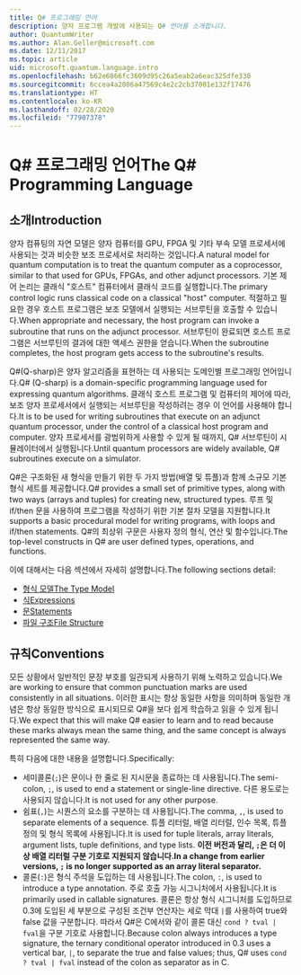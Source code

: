 ```yaml
---
title: Q# 프로그래밍 언어
description: 양자 프로그램 개발에 사용되는 Q# 언어를 소개합니다.
author: QuantumWriter
ms.author: Alan.Geller@microsoft.com
ms.date: 12/11/2017
ms.topic: article
uid: microsoft.quantum.language.intro
ms.openlocfilehash: b62e6866fc3609d95c26a5eab2a6eac325dfe330
ms.sourcegitcommit: 6ccea4a2006a47569c4e2c2cb37001e132f17476
ms.translationtype: HT
ms.contentlocale: ko-KR
ms.lasthandoff: 02/28/2020
ms.locfileid: "77907378"
---
```

# <a name="the-q-programming-language"></a><span data-ttu-id="e57f4-103">Q# 프로그래밍 언어</span><span class="sxs-lookup"><span data-stu-id="e57f4-103">The Q# Programming Language</span></span>

## <a name="introduction"></a><span data-ttu-id="e57f4-104">소개</span><span class="sxs-lookup"><span data-stu-id="e57f4-104">Introduction</span></span>

<span data-ttu-id="e57f4-105">양자 컴퓨팅의 자연 모델은 양자 컴퓨터를 GPU, FPGA 및 기타 부속 모델 프로세서에 사용되는 것과 비슷한 보조 프로세서로 처리하는 것입니다.</span><span class="sxs-lookup"><span data-stu-id="e57f4-105">A natural model for quantum computation is to treat the quantum computer as a coprocessor, similar to that used for GPUs, FPGAs, and other adjunct processors.</span></span>
<span data-ttu-id="e57f4-106">기본 제어 논리는 클래식 "호스트" 컴퓨터에서 클래식 코드를 실행합니다.</span><span class="sxs-lookup"><span data-stu-id="e57f4-106">The primary control logic runs classical code on a classical "host" computer.</span></span>
<span data-ttu-id="e57f4-107">적절하고 필요한 경우 호스트 프로그램은 보조 모델에서 실행되는 서브루틴을 호출할 수 있습니다.</span><span class="sxs-lookup"><span data-stu-id="e57f4-107">When appropriate and necessary, the host program can invoke a subroutine that runs on the adjunct processor.</span></span>
<span data-ttu-id="e57f4-108">서브루틴이 완료되면 호스트 프로그램은 서브루틴의 결과에 대한 액세스 권한을 얻습니다.</span><span class="sxs-lookup"><span data-stu-id="e57f4-108">When the subroutine completes, the host program gets access to the subroutine's results.</span></span>

<span data-ttu-id="e57f4-109">Q#(Q-sharp)은 양자 알고리즘을 표현하는 데 사용되는 도메인별 프로그래밍 언어입니다.</span><span class="sxs-lookup"><span data-stu-id="e57f4-109">Q# (Q-sharp) is a domain-specific programming language used for expressing quantum algorithms.</span></span>
<span data-ttu-id="e57f4-110">클래식 호스트 프로그램 및 컴퓨터의 제어에 따라, 보조 양자 프로세서에서 실행되는 서브루틴을 작성하려는 경우 이 언어를 사용해야 합니다.</span><span class="sxs-lookup"><span data-stu-id="e57f4-110">It is to be used for writing subroutines that execute on an adjunct quantum processor, under the control of a classical host program and computer.</span></span>
<span data-ttu-id="e57f4-111">양자 프로세서를 광범위하게 사용할 수 있게 될 때까지, Q# 서브루틴이 시뮬레이터에서 실행됩니다.</span><span class="sxs-lookup"><span data-stu-id="e57f4-111">Until quantum processors are widely available, Q# subroutines execute on a simulator.</span></span>

<span data-ttu-id="e57f4-112">Q#은 구조화된 새 형식을 만들기 위한 두 가지 방법(배열 및 튜플)과 함께 소규모 기본 형식 세트를 제공합니다.</span><span class="sxs-lookup"><span data-stu-id="e57f4-112">Q# provides a small set of primitive types, along with two ways (arrays and tuples) for creating new, structured types.</span></span>
<span data-ttu-id="e57f4-113">루프 및 if/then 문을 사용하여 프로그램을 작성하기 위한 기본 절차 모델을 지원합니다.</span><span class="sxs-lookup"><span data-stu-id="e57f4-113">It supports a basic procedural model for writing programs, with loops and if/then statements.</span></span>
<span data-ttu-id="e57f4-114">Q#의 최상위 구문은 사용자 정의 형식, 연산 및 함수입니다.</span><span class="sxs-lookup"><span data-stu-id="e57f4-114">The top-level constructs in Q# are user defined types, operations, and functions.</span></span>

<span data-ttu-id="e57f4-115">이에 대해서는 다음 섹션에서 자세히 설명합니다.</span><span class="sxs-lookup"><span data-stu-id="e57f4-115">The following sections detail:</span></span>
- [<span data-ttu-id="e57f4-116">형식 모델</span><span class="sxs-lookup"><span data-stu-id="e57f4-116">The Type Model</span></span>](xref:microsoft.quantum.language.type-model)
- [<span data-ttu-id="e57f4-117">식</span><span class="sxs-lookup"><span data-stu-id="e57f4-117">Expressions</span></span>](xref:microsoft.quantum.language.expressions)
- [<span data-ttu-id="e57f4-118">문</span><span class="sxs-lookup"><span data-stu-id="e57f4-118">Statements</span></span>](xref:microsoft.quantum.language.statements)
- [<span data-ttu-id="e57f4-119">파일 구조</span><span class="sxs-lookup"><span data-stu-id="e57f4-119">File Structure</span></span>](xref:microsoft.quantum.language.file-structure)

## <a name="conventions"></a><span data-ttu-id="e57f4-120">규칙</span><span class="sxs-lookup"><span data-stu-id="e57f4-120">Conventions</span></span>

<span data-ttu-id="e57f4-121">모든 상황에서 일반적인 문장 부호를 일관되게 사용하기 위해 노력하고 있습니다.</span><span class="sxs-lookup"><span data-stu-id="e57f4-121">We are working to ensure that common punctuation marks are used consistently in all situations.</span></span>
<span data-ttu-id="e57f4-122">이러한 표시는 항상 동일한 사항을 의미하며 동일한 개념은 항상 동일한 방식으로 표시되므로 Q#을 보다 쉽게 학습하고 읽을 수 있게 됩니다.</span><span class="sxs-lookup"><span data-stu-id="e57f4-122">We expect that this will make Q# easier to learn and to read because these marks always mean the same thing, and the same concept is always represented the same way.</span></span>

<span data-ttu-id="e57f4-123">특히 다음에 대한 내용을 설명합니다.</span><span class="sxs-lookup"><span data-stu-id="e57f4-123">Specifically:</span></span>

- <span data-ttu-id="e57f4-124">세미콜론(`;`)은 문이나 한 줄로 된 지시문을 종료하는 데 사용됩니다.</span><span class="sxs-lookup"><span data-stu-id="e57f4-124">The semi-colon, `;`, is used to end a statement or single-line directive.</span></span>
  <span data-ttu-id="e57f4-125">다른 용도로는 사용되지 않습니다.</span><span class="sxs-lookup"><span data-stu-id="e57f4-125">It is not used for any other purpose.</span></span>
- <span data-ttu-id="e57f4-126">쉼표(`,`)는 시퀀스의 요소를 구분하는 데 사용됩니다.</span><span class="sxs-lookup"><span data-stu-id="e57f4-126">The comma, `,`, is used to separate elements of a sequence.</span></span> <span data-ttu-id="e57f4-127">튜플 리터럴, 배열 리터럴, 인수 목록, 튜플 정의 및 형식 목록에 사용됩니다.</span><span class="sxs-lookup"><span data-stu-id="e57f4-127">It is used for tuple literals, array literals, argument lists, tuple definitions, and type lists.</span></span> <span data-ttu-id="e57f4-128">**이전 버전과 달리, `;`은 더 이상 배열 리터럴 구분 기호로 지원되지 않습니다.**</span><span class="sxs-lookup"><span data-stu-id="e57f4-128">**In a change from earlier versions, `;` is no longer supported as an array literal separator.**</span></span>
- <span data-ttu-id="e57f4-129">콜론(`:`)은 형식 주석을 도입하는 데 사용됩니다.</span><span class="sxs-lookup"><span data-stu-id="e57f4-129">The colon, `:`, is used to introduce a type annotation.</span></span> <span data-ttu-id="e57f4-130">주로 호출 가능 시그니처에서 사용됩니다.</span><span class="sxs-lookup"><span data-stu-id="e57f4-130">It is primarily used in callable signatures.</span></span>
  <span data-ttu-id="e57f4-131">콜론은 항상 형식 시그니처를 도입하므로 0.3에 도입된 세 부분으로 구성된 조건부 연산자는 세로 막대 `|`를 사용하여 true와 false 값을 구분합니다. 따라서 Q#은 C에서와 같이 콜론 대신 `cond ? tval | fval`을 구분 기호로 사용합니다.</span><span class="sxs-lookup"><span data-stu-id="e57f4-131">Because colon always introduces a type signature, the ternary conditional operator introduced in 0.3 uses a vertical bar, `|`, to separate the true and false values; thus, Q# uses `cond ? tval | fval` instead of the colon as separator as in C.</span></span>
  
